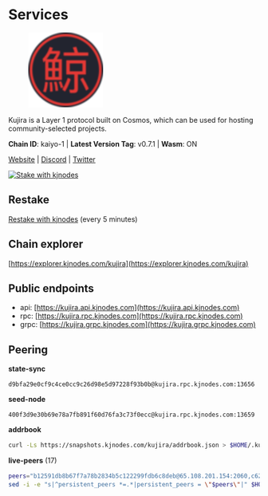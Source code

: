 # Services

<figure><img src="https://raw.githubusercontent.com/kj89/cosmos-images/main/logos/kujira.png" width="150" alt=""><figcaption></figcaption></figure>

Kujira is a Layer 1 protocol built on Cosmos, which can be used for  hosting community-selected projects.

**Chain ID**: kaiyo-1 | **Latest Version Tag**: v0.7.1 | **Wasm**: ON

[Website](https://kujira.app) | [Discord](https://discord.gg/teamkujira) | [Twitter](https://twitter.com/TeamKujira)

[![Stake with kjnodes](https://i.ibb.co/cr44Q8j/button-stake-with-kjnodes.png)](https://restake.app/kujira/kujiravaloper1tnuqj73jfn3724lqz34c27tuv80nv336sadqym)

## Restake

[Restake with kjnodes](https://restake.app/kujira/kujiravaloper1tnuqj73jfn3724lqz34c27tuv80nv336sadqym) (every 5 minutes)
## Chain explorer
[https://explorer.kjnodes.com/kujira](https://explorer.kjnodes.com/kujira)

## Public endpoints

* api: [https://kujira.api.kjnodes.com](https://kujira.api.kjnodes.com)
* rpc: [https://kujira.rpc.kjnodes.com](https://kujira.rpc.kjnodes.com)
* grpc: [https://kujira.grpc.kjnodes.com](https://kujira.grpc.kjnodes.com)

## Peering

**state-sync**

```text
d9bfa29e0cf9c4ce0cc9c26d98e5d97228f93b0b@kujira.rpc.kjnodes.com:13656
```

**seed-node**

```text
400f3d9e30b69e78a7fb891f60d76fa3c73f0ecc@kujira.rpc.kjnodes.com:13659
```

**addrbook**
```bash
curl -Ls https://snapshots.kjnodes.com/kujira/addrbook.json > $HOME/.kujira/config/addrbook.json
```

**live-peers** (17)
```bash
peers="b12591db8b67f7a78b2834b5c122299fdb6c8deb@65.108.201.154:2060,c62e0701155a690616fcd3a57fa2fda444840561@65.108.76.242:32095,9dc8a19299064e8d5a414a1fc25dd0d12d9871c8@138.201.16.240:30095,6cf8b25d99bacca213c1d762e8d9ea21636fea41@178.211.139.222:26656,66c551ebcb68fe343c7e2720593dc47426813a68@93.189.30.101:26656,d6f2eee997d108d4fde5683e31d678427376dfce@77.68.27.75:26656,f62a0842be95a33b191879c977eed2072e37926b@57.128.20.147:30256,fa57c7c253be46ad9f696ee2f2c1d72cbc6a1591@146.59.52.135:31095,a7e7864f241db457f38d8e5b5b3c3de989dea2fe@66.94.126.62:26656,b8e8c1738a49cd6143cf83287a5087c2618ebca0@141.95.47.82:30256,8df276d9873c0ab16a911c5f779caa6f121c845e@89.163.145.138:26656,3a7733d4b670a672db326bd6e5f8ae37e14a3dbd@138.201.226.227:26656,2544287899424decd29c659445578a579a500ab2@85.10.200.231:31095,129771a48f43b83c6144c7d282ad1da62434cc07@15.204.197.12:26656,253d2293272a29057a27797a5703f5171c267da1@192.99.15.159:26656,b212d5740b2e11e54f56b072dc13b6134650cfb5@169.155.169.213:26656,d9bfa29e0cf9c4ce0cc9c26d98e5d97228f93b0b@65.109.88.38:13656"
sed -i -e "s|^persistent_peers *=.*|persistent_peers = \"$peers\"|" $HOME/.kujira/config/config.toml
```
